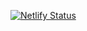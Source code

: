 [![Netlify Status](https://api.netlify.com/api/v1/badges/6d73b7fa-6272-4440-a19a-f864585710d6/deploy-status)](https://app.netlify.com/sites/tasaal/deploys)
